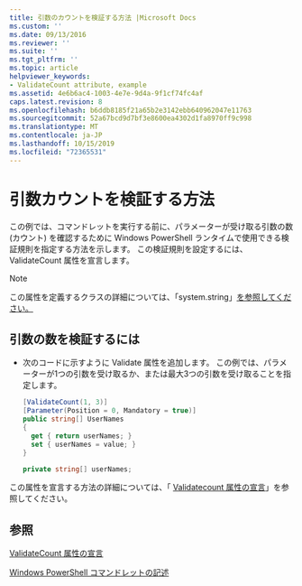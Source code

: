 ```yaml
---
title: 引数のカウントを検証する方法 |Microsoft Docs
ms.custom: ''
ms.date: 09/13/2016
ms.reviewer: ''
ms.suite: ''
ms.tgt_pltfrm: ''
ms.topic: article
helpviewer_keywords:
- ValidateCount attribute, example
ms.assetid: 4e6b6ac4-1003-4e7e-9d4a-9f1cf74fc4af
caps.latest.revision: 8
ms.openlocfilehash: b6ddb8185f21a65b2e3142ebb640962047e11763
ms.sourcegitcommit: 52a67bcd9d7bf3e8600ea4302d1fa8970ff9c998
ms.translationtype: MT
ms.contentlocale: ja-JP
ms.lasthandoff: 10/15/2019
ms.locfileid: "72365531"
---
```

# <a name="how-to-validate-an-argument-count"></a>引数カウントを検証する方法

この例では、コマンドレットを実行する前に、パラメーターが受け取る引数の数 (カウント) を確認するために Windows PowerShell ランタイムで使用できる検証規則を指定する方法を示します。 この検証規則を設定するには、ValidateCount 属性を宣言します。

> [!NOTE]
> この属性を定義するクラスの詳細については、「system.string」[を参照してください。](/dotnet/api/System.Management.Automation.ValidateCountAttribute)

## <a name="to-validate-an-argument-count"></a>引数の数を検証するには

- 次のコードに示すように Validate 属性を追加します。 この例では、パラメーターが1つの引数を受け取るか、または最大3つの引数を受け取ることを指定します。

    ```csharp
    [ValidateCount(1, 3)]
    [Parameter(Position = 0, Mandatory = true)]
    public string[] UserNames
    {
      get { return userNames; }
      set { userNames = value; }
    }

    private string[] userNames;
    ```

この属性を宣言する方法の詳細については、「 [Validatecount 属性の宣言](./validatecount-attribute-declaration.md)」を参照してください。

## <a name="see-also"></a>参照

[ValidateCount 属性の宣言](./validatecount-attribute-declaration.md)

[Windows PowerShell コマンドレットの記述](./writing-a-windows-powershell-cmdlet.md)
